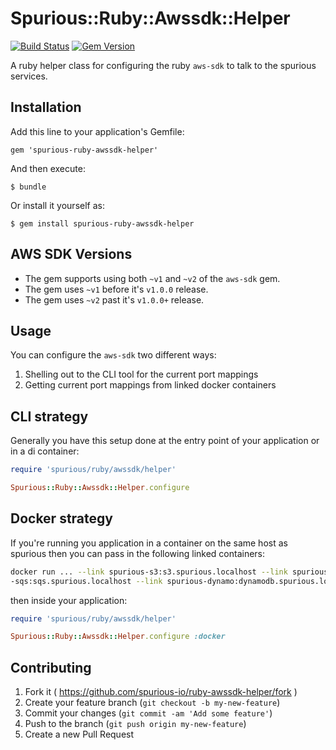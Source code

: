 # Spurious::Ruby::Awssdk::Helper

[![Build Status](https://travis-ci.org/spurious-io/ruby-awssdk-helper.png?branch=master)](https://travis-ci.org/spurious-io/ruby-awssdk-helper)
[![Gem Version](https://badge.fury.io/rb/spurious-ruby-awssdk-helper.png)](http://badge.fury.io/rb/spurious-ruby-awssdk-helper)

A ruby helper class for configuring the ruby `aws-sdk` to
talk to the spurious services.

## Installation

Add this line to your application's Gemfile:

    gem 'spurious-ruby-awssdk-helper'

And then execute:

    $ bundle

Or install it yourself as:

    $ gem install spurious-ruby-awssdk-helper

## AWS SDK Versions

- The gem supports using both `~v1` and `~v2` of the `aws-sdk` gem.
- The gem uses `~v1` before it's `v1.0.0` release.
- The gem uses `~v2` past it's `v1.0.0+` release.

## Usage

You can configure the `aws-sdk` two different ways:

1. Shelling out to the CLI tool for the current port mappings
2. Getting current port mappings from linked docker containers

## CLI strategy

Generally you have this setup done at the entry point of your
application or in a di container:

```ruby
require 'spurious/ruby/awssdk/helper'

Spurious::Ruby::Awssdk::Helper.configure
```


## Docker strategy

If you're running you application in a container on the same host
as spurious then you can pass in the following linked containers:

```bash
docker run ... --link spurious-s3:s3.spurious.localhost --link spurious
-sqs:sqs.spurious.localhost --link spurious-dynamo:dynamodb.spurious.localhost
```

then inside your application:

```ruby
require 'spurious/ruby/awssdk/helper'

Spurious::Ruby::Awssdk::Helper.configure :docker

```

## Contributing

1. Fork it ( https://github.com/spurious-io/ruby-awssdk-helper/fork )
2. Create your feature branch (`git checkout -b my-new-feature`)
3. Commit your changes (`git commit -am 'Add some feature'`)
4. Push to the branch (`git push origin my-new-feature`)
5. Create a new Pull Request
